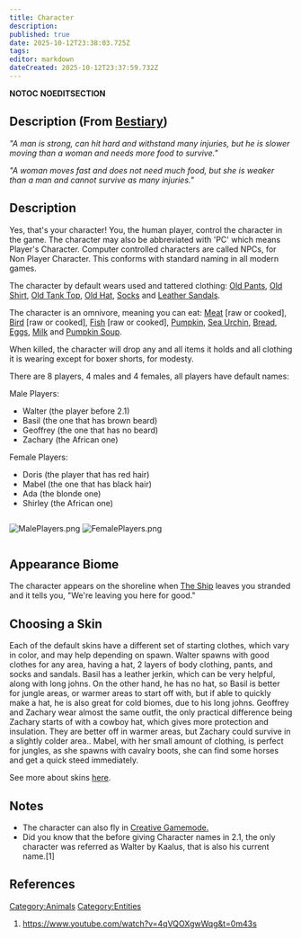 ```yaml
---
title: Character
description: 
published: true
date: 2025-10-12T23:38:03.725Z
tags: 
editor: markdown
dateCreated: 2025-10-12T23:37:59.732Z
---
```


__NOTOC__ __NOEDITSECTION__

## Description (From [Bestiary](Bestiary "wikilink"))

*"A man is strong, can hit hard and withstand many injuries, but he is
slower moving than a woman and needs more food to survive."*

*"A woman moves fast and does not need much food, but she is weaker than
a man and cannot survive as many injuries."*

## Description

Yes, that's your character\! You, the human player, control the
character in the game. The character may also be abbreviated with 'PC'
which means Player's Character. Computer controlled characters are
called NPCs, for Non Player Character. This conforms with standard
naming in all modern games.

The character by default wears used and tattered clothing: [Old
Pants](Old_Pants "wikilink"), [Old Shirt](Old_Shirt "wikilink"), [Old
Tank Top](Old_Tank_Top "wikilink"), [Old Hat](Old_Hat "wikilink"),
[Socks](Socks "wikilink") and [Leather
Sandals](Leather_Sandals "wikilink").

The character is an omnivore, meaning you can eat:
[Meat](Raw_Meat "wikilink") \[raw or cooked\],
[Bird](Raw_Bird "wikilink") \[raw or cooked\],
[Fish](Raw_fish "wikilink") \[raw or cooked\],
[Pumpkin](Pumpkin "wikilink"), [Sea Urchin](Sea_Urchin "wikilink"),
[Bread](Bread "wikilink"), [Eggs](Eggs "wikilink"),
[Milk](Milk "wikilink") and [Pumpkin Soup](Pumpkin_Soup "wikilink").

When killed, the character will drop any and all items it holds and all
clothing it is wearing except for boxer shorts, for modesty.

There are 8 players, 4 males and 4 females, all players have default
names:

Male Players:

  - Walter (the player before 2.1)
  - Basil (the one that has brown beard)
  - Geoffrey (the one that has no beard)
  - Zachary (the African one)

Female Players:

  - Doris (the player that has red hair)
  - Mabel (the one that has black hair)
  - Ada (the blonde one)
  - Shirley (the African one)

<div style="overflow:hidden">

![MalePlayers.png](MalePlayers.png "MalePlayers.png")
![FemalePlayers.png](FemalePlayers.png "FemalePlayers.png")

</div>

## Appearance Biome

The character appears on the shoreline when [The
Ship](The_Ship "wikilink") leaves you stranded and it tells you, "We're
leaving you here for good."

## Choosing a Skin

Each of the default skins have a different set of starting clothes,
which vary in color, and may help depending on spawn. Walter spawns with
good clothes for any area, having a hat, 2 layers of body clothing,
pants, and socks and sandals. Basil has a leather jerkin, which can be
very helpful, along with long johns. On the other hand, he has no hat,
so Basil is better for jungle areas, or warmer areas to start off with,
but if able to quickly make a hat, he is also great for cold biomes, due
to his long johns. Geoffrey and Zachary wear almost the same outfit, the
only practical difference being Zachary starts of with a cowboy hat,
which gives more protection and insulation. They are better off in
warmer areas, but Zachary could survive in a slightly colder area..
Mabel, with her small amount of clothing, is perfect for jungles, as she
spawns with cavalry boots, she can find some horses and get a quick
steed immediately.

See more about skins [here](Skins "wikilink").

## Notes

  - The character can also fly in [Creative
    Gamemode.](Creative_Gamemode "wikilink")
  - Did you know that the before giving Character names in 2.1, the only
    character was referred as Walter by Kaalus, that is also his current
    name.\[1\]

## References

<references/>

[Category:Animals](Category:Animals "wikilink")
[Category:Entities](Category:Entities "wikilink")

1.  <https://www.youtube.com/watch?v=4qVQOXgwWqg&t=0m43s>